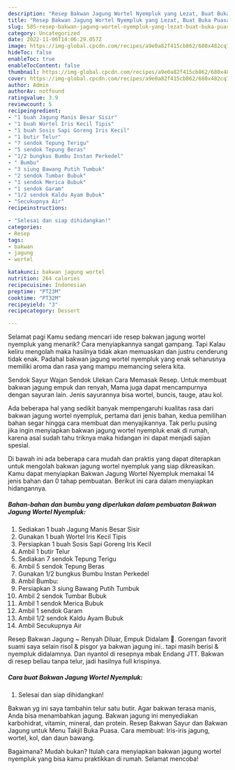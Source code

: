 ```yaml
---
description: "Resep Bakwan Jagung Wortel Nyempluk yang Lezat, Buat Buka Puasa Enak Banget"
title: "Resep Bakwan Jagung Wortel Nyempluk yang Lezat, Buat Buka Puasa Enak Banget"
slug: 585-resep-bakwan-jagung-wortel-nyempluk-yang-lezat-buat-buka-puasa-enak-banget
category: Uncategorized
date: 2022-11-06T14:06:29.057Z
image: https://img-global.cpcdn.com/recipes/a9e0a82f415cb862/680x482cq70/bakwan-jagung-wortel-nyempluk-foto-resep-utama.jpg
hideToc: false
enableToc: true
enableTocContent: false
thumbnail: https://img-global.cpcdn.com/recipes/a9e0a82f415cb862/680x482cq70/bakwan-jagung-wortel-nyempluk-foto-resep-utama.jpg
cover: https://img-global.cpcdn.com/recipes/a9e0a82f415cb862/680x482cq70/bakwan-jagung-wortel-nyempluk-foto-resep-utama.jpg
author: Admin
authorAv: notfound
ratingvalue: 3.9
reviewcount: 5
recipeingredient:
- "1 buah Jagung Manis Besar Sisir"
- "1 buah Wortel Iris Kecil Tipis"
- "1 buah Sosis Sapi Goreng Iris Kecil"
- "1 butir Telur"
- "7 sendok Tepung Terigu"
- "5 sendok Tepung Beras"
- "1/2 bungkus Bumbu Instan Perkedel"
- " Bumbu"
- "3 siung Bawang Putih Tumbuk"
- "2 sendok Tumbar Bubuk"
- "1 sendok Merica Bubuk"
- "1 sendok Garam"
- "1/2 sendok Kaldu Ayam Bubuk"
- "Secukupnya Air"
recipeinstructions:

- "Selesai dan siap dihidangkan!"
categories:
- Resep
tags:
- bakwan
- jagung
- wortel

katakunci: bakwan jagung wortel 
nutrition: 264 calories
recipecuisine: Indonesian
preptime: "PT23M"
cooktime: "PT32M"
recipeyield: "3"
recipecategory: Dessert

---
```



Selamat pagi Kamu sedang mencari ide resep bakwan jagung wortel nyempluk yang menarik? Cara menyiapkannya sangat gampang. Tapi Kalau keliru mengolah maka hasilnya tidak akan memuaskan dan justru cenderung tidak enak. Padahal bakwan jagung wortel nyempluk yang enak seharusnya memiliki aroma dan rasa yang mampu memancing selera kita.


Sendok Sayur Wajan Sendok Ulekan Cara Memasak Resep. Untuk membuat bakwan jagung empuk dan renyah, Mama juga dapat mencampurnya dengan sayuran lain. Jenis sayurannya bisa wortel, buncis, tauge, atau kol.

Ada beberapa hal yang sedikit banyak mempengaruhi kualitas rasa dari bakwan jagung wortel nyempluk, pertama dari jenis bahan, kedua pemilihan bahan segar hingga cara membuat dan menyajikannya. Tak perlu pusing jika ingin menyiapkan bakwan jagung wortel nyempluk enak di rumah, karena asal sudah tahu triknya maka hidangan ini dapat menjadi sajian spesial.


Di bawah ini ada beberapa cara mudah dan praktis yang dapat diterapkan untuk mengolah bakwan jagung wortel nyempluk yang siap dikreasikan. Kamu dapat menyiapkan Bakwan Jagung Wortel Nyempluk memakai 14 jenis bahan dan 0 tahap pembuatan. Berikut ini cara dalam menyiapkan hidangannya.

<!--inarticleads1-->

##### Bahan-bahan dan bumbu yang diperlukan dalam pembuatan Bakwan Jagung Wortel Nyempluk:

1. Sediakan 1 buah Jagung Manis Besar Sisir
1. Gunakan 1 buah Wortel Iris Kecil Tipis
1. Persiapkan 1 buah Sosis Sapi Goreng Iris Kecil
1. Ambil 1 butir Telur
1. Sediakan 7 sendok Tepung Terigu
1. Ambil 5 sendok Tepung Beras
1. Gunakan 1/2 bungkus Bumbu Instan Perkedel
1. Ambil  Bumbu:
1. Persiapkan 3 siung Bawang Putih Tumbuk
1. Ambil 2 sendok Tumbar Bubuk
1. Ambil 1 sendok Merica Bubuk
1. Ambil 1 sendok Garam
1. Ambil 1/2 sendok Kaldu Ayam Bubuk
1. Ambil Secukupnya Air


Resep Bakwan Jagung ~ Renyah Diluar, Empuk Didalam 🌽. Gorengan favorit suami saya selain risol &amp; pisgor ya bakwan jagung ini.. tapi masih berisi &amp; nyempluk didalamnya. Dan nyantol di resepnya mbak Endang JTT. Bakwan di resep beliau tanpa telur, jadi hasilnya full krispinya. 

<!--inarticleads2-->

##### Cara buat Bakwan Jagung Wortel Nyempluk:


1. Selesai dan siap dihidangkan!

Bakwan yg ini saya tambahin telur satu butir. Agar bakwan terasa manis, Anda bisa menambahkan jagung. Bakwan jagung ini menyediakan karbohidrat, vitamin, mineral, dan protein. Resep Bakwan Sayur dan Bakwan Jagung untuk Menu Takjil Buka Puasa. Cara membuat: Iris-iris jagung, wortel, kol, dan daun bawang. 

Bagaimana? Mudah bukan? Itulah cara menyiapkan bakwan jagung wortel nyempluk yang bisa kamu praktikkan di rumah. Selamat mencoba!
